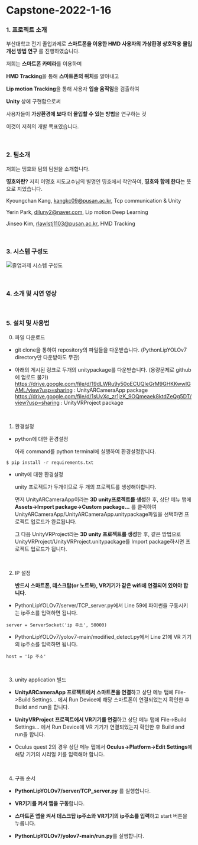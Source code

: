 # Capstone-2022-1-16

### 1. 프로젝트 소개

부산대학교 전기 졸업과제로
**스마트폰을 이용한 HMD 사용자의 가상환경 상호작용 몰입 개선 방법 연구**
를 진행하였습니다.

저희는 **스마트폰 카메라**를 이용하며

**HMD Tracking**을 통해 **스마트폰의 위치**를 알아내고

**Lip motion Tracking**을 통해 사용자 **입술 움직임**을 검출하여

**Unity** 상에 구현함으로써

사용자들이 **가상환경에 보다 더 몰입할 수 있는 방법**을 연구하는 것

이것이 저희의 개발 목표였습니다.

<br>

### 2. 팀소개

저희는 띵호와 팀의 팀원을 소개합니다.

**띵호와란?** 저희 이명호 지도교수님의 별명인 띵호에서 착안하여, **띵호와 함께 한다**는 뜻으로 지었습니다.

Kyoungchan Kang, kangkc09@pusan.ac.kr, Tcp communication & Unity 

Yerin Park, diluny2@naver.com, Lip motion Deep Learning

Jinseo Kim, rlawlstj1103@pusan.ac.kr, HMD Tracking

<br>

### 3. 시스템 구성도

![졸업과제 시스템 구성도](https://user-images.githubusercontent.com/63496777/195577273-1105c23b-5138-4fbd-a883-6257a9e2e225.png)

<br>

### 4. 소개 및 시연 영상

<br>

### 5. 설치 및 사용법

0. 파일 다운로드

  - git clone을 통하여 repository의 파일들을 다운받습니다. (PythonLipYOLOv7 directory만 다운받아도 무관)


  - 아래의 게시된 링크로 두개의 unitypackage를 다운받습니다. (용량문제로 github에 업로드 불가)
  https://drive.google.com/file/d/19dLWRu9y50oECUQIeGrM9GHKKwwIGAML/view?usp=sharing
  : UnityARCameraApp package
  https://drive.google.com/file/d/1sUvXc_zr1jzK_9OQmeaek8ktdZeQg5DT/view?usp=sharing
  : UnityVRProject package 

<br>

1. 환경설정

- python에 대한 환경설정

  아래 command를 python terminal에 실행하여 환경설정합니다.
```
$ pip install -r requirements.txt
```

- unity에 대한 환경설정

  unity 프로젝트가 두개이므로 두 개의 프로젝트를 생성해야합니다.
  
  
  먼저 UnityARCameraApp이라는 **3D unity프로젝트를 생성**한 후, 상단 메뉴 탭에 **Assets->Import package->Custom package...** 를 클릭하여
  UnityARCameraApp/UnityARCameraApp.unitypackage파일을 선택하면 프로젝트 업로드가 완료됩니다.
  
  
  그 다음 UnityVRProject라는 **3D unity 프로젝트를 생성**한 후, 같은 방법으로 UnityVRProject/UnityVRProject.unitypackage를 Import package하시면 프로젝트 업로드가 됩니다.
  
<br>
  
2. IP 설정
  
   **반드시 스마트폰, 데스크탑(or 노트북), VR기기가 같은 wifi에 연결되어 있어야 합니다.**

  - PythonLipYOLOv7/server/TCP_server.py에서 Line 59에 파이썬을 구동시키는 ip주소를 입력하면 됩니다.
```
server = ServerSocket('ip 주소', 50000)
```
  
  - PythonLipYOLOv7/yolov7-main/modified_detect.py에서 Line 21에 VR 기기의 ip주소를 입력하면 됩니다.
```
host = 'ip 주소'
```

<br>

3. unity application 빌드

  - **UnityARCameraApp 프로젝트에서 스마트폰을 연결**하고 상단 메뉴 탭에 File->Build Settings... 에서 Run Device에 해당 스마트폰이 연결되었는지 확인한 후
  Build and run을 합니다.
  
  - **UnityVRProject 프로젝트에서 VR기기를 연결**하고 상단 메뉴 탭에 File->Build Settings... 에서 Run Device에 VR 기기가 연결되었는지 확인한 후 Build and run을 합니다.
  
  - Oculus quest 2의 경우 상단 메뉴 탭에서 **Oculus->Platform->Edit Settings**에 해당 기기의 시리얼 키를 입력해야 합니다.
  
<br>

4. 구동 순서

  * **PythonLipYOLOv7/server/TCP_server.py** 를 실행합니다.
  
  * **VR기기를 켜서 앱을 구동**합니다.
  
  * **스마트폰 앱을 켜서 데스크탑 ip주소와 VR기기의 ip주소를 입력**하고 start 버튼을 누릅니다.
  
  * **PythonLipYOLOv7/yolov7-main/run.py**를 실행합니다.
  
